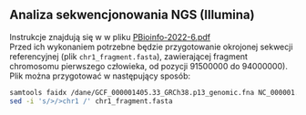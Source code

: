 ## Analiza sekwencjonowania NGS (Illumina)

Instrukcje znajdują się w w pliku [PBioinfo-2022-6.pdf]()   
Przed ich wykonaniem potrzebne będzie przygotowanie okrojonej sekwecji referencyjnej (plik `chr1_fragment.fasta`), zawierającej fragment chromosomu pierwszego człowieka, od pozycji 91500000 do 94000000). Plik można przygotować w następujący sposób: 
```bash
samtools faidx /dane/GCF_000001405.33_GRCh38.p13_genomic.fna NC_000001.11:91500000-94000000 > chr1_fragment.fasta
sed -i 's/>/>chr1 /' chr1_fragment.fasta
```
